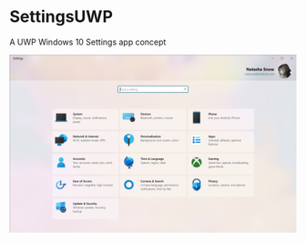 # SettingsUWP
A UWP Windows 10 Settings app concept

![alt text](https://github.com/Leisvan/SettingsUWP/blob/master/SettingsUWP/Assets/Screenshots/Screen_001.jpg)
